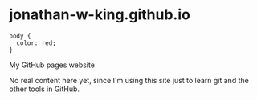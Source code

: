 # jonathan-w-king.github.io
```{css, echo=FALSE}
body {
  color: red;
}
```
My GitHub pages website

No real content here yet, since I'm using this site just to learn git and the other tools in GitHub.
